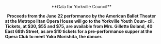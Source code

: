 
<center>**Gala for Yorkville Council**</center> 

**&nbsp; Proceeds from the June 22 
performance by the American
Ballet Theater at the Metropo
litan Opera House will go 
to the Yorkville Youth Coun-
cil. Tickets, at $30, $55 and
$75, are available from Mrs.
Gillette Boland, 40 East 68th
Street, as are $10 tickets for
a pre-performance supper at
the Opera Club to meet Yoko 
Morishita, the dancer.**





